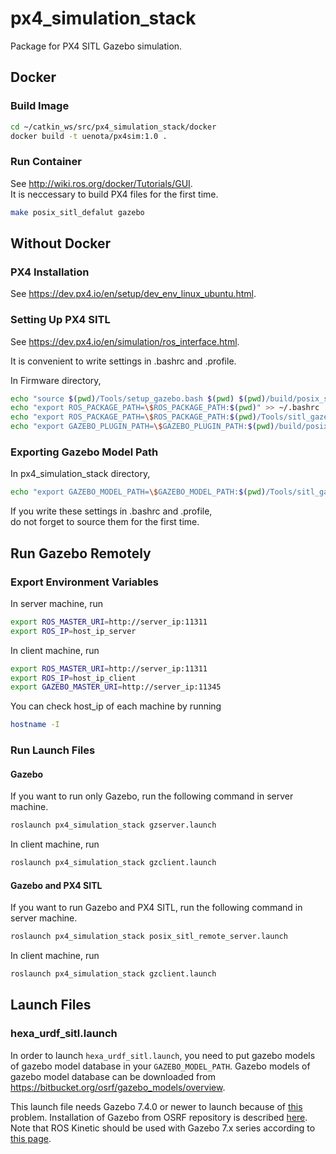 # px4_simulation_stack
Package for PX4 SITL Gazebo simulation.  

## Docker
### Build Image
```bash
cd ~/catkin_ws/src/px4_simulation_stack/docker
docker build -t uenota/px4sim:1.0 .
```
  
### Run Container
See http://wiki.ros.org/docker/Tutorials/GUI.  
It is neccessary to build PX4 files for the first time.
```bash
make posix_sitl_defalut gazebo
```
  
## Without Docker
### PX4 Installation
See https://dev.px4.io/en/setup/dev_env_linux_ubuntu.html.  
  
### Setting Up PX4 SITL
See https://dev.px4.io/en/simulation/ros_interface.html.  
  
It is convenient to write settings in .bashrc and .profile.  
  
In Firmware directory,
```bash
echo "source $(pwd)/Tools/setup_gazebo.bash $(pwd) $(pwd)/build/posix_sitl_default" >> ~/.bashrc
echo "export ROS_PACKAGE_PATH=\$ROS_PACKAGE_PATH:$(pwd)" >> ~/.bashrc
echo "export ROS_PACKAGE_PATH=\$ROS_PACKAGE_PATH:$(pwd)/Tools/sitl_gazebo" >> ~/.bashrc
echo "export GAZEBO_PLUGIN_PATH=\$GAZEBO_PLUGIN_PATH:$(pwd)/build/posix_sitl_default/build_gazebo" >> ~/.bashrc
```
  
### Exporting Gazebo Model Path
In px4_simulation_stack directory,
```bash
echo "export GAZEBO_MODEL_PATH=\$GAZEBO_MODEL_PATH:$(pwd)/Tools/sitl_gazebo/models" >> ~/.bashrc
```
If you write these settings in .bashrc and .profile,  
do not forget to source them for the first time.  

## Run Gazebo Remotely

### Export Environment Variables
In server machine, run
```bash
export ROS_MASTER_URI=http://server_ip:11311
export ROS_IP=host_ip_server
```
In client machine, run
```bash
export ROS_MASTER_URI=http://server_ip:11311
export ROS_IP=host_ip_client
export GAZEBO_MASTER_URI=http://server_ip:11345
```

You can check host_ip of each machine by running
```bash
hostname -I
```

### Run Launch Files
#### Gazebo
If you want to run only Gazebo, run the following command in server machine.
```bash
roslaunch px4_simulation_stack gzserver.launch
```
In client machine, run
```bash
roslaunch px4_simulation_stack gzclient.launch
```

#### Gazebo and PX4 SITL
If you want to run Gazebo and PX4 SITL, run the following command in server machine.
```bash
roslaunch px4_simulation_stack posix_sitl_remote_server.launch
```
In client machine, run
```bash
roslaunch px4_simulation_stack gzclient.launch
```

## Launch Files

### hexa_urdf_sitl.launch
In order to launch `hexa_urdf_sitl.launch`, you need to put gazebo models of gazebo model database in your `GAZEBO_MODEL_PATH`.
Gazebo models of gazebo model database can be downloaded from https://bitbucket.org/osrf/gazebo_models/overview.

This launch file needs Gazebo 7.4.0 or newer to launch because of [this](http://answers.gazebosim.org/question/18014/gazebo-7-ambulance-model-and-other-invalid-mesh-filename-extension-crash/) problem.
Installation of Gazebo from OSRF repository is described [here](http://gazebosim.org/tutorials?tut=install_ubuntu&cat=install).
Note that ROS Kinetic should be used with Gazebo 7.x series according to [this page](http://gazebosim.org/tutorials?tut=ros_wrapper_versions).
